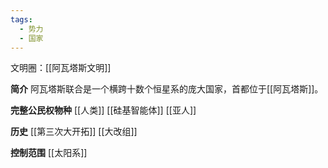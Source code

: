 ```yaml
---
tags:
  - 势力
  - 国家
---
```

文明圈：[[阿瓦塔斯文明]]

**简介**
阿瓦塔斯联合是一个横跨十数个恒星系的庞大国家，首都位于[[阿瓦塔斯]]。

**完整公民权物种**
[[人类]]
[[硅基智能体]]
[[亚人]]

**历史**
[[第三次大开拓]]
[[大改组]]

**控制范围**
[[太阳系]]
